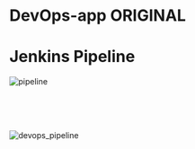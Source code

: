 # DevOps-app ORIGINAL

# Jenkins Pipeline

![pipeline](https://user-images.githubusercontent.com/22007858/56476894-ecaacf80-6496-11e9-8ccc-0818e12f44ce.png)

<br/><br/><br/>

![devops_pipeline](https://user-images.githubusercontent.com/22007858/58283286-35acb700-7da8-11e9-835b-418cb5c30dcf.jpg)
